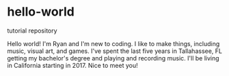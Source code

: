 # hello-world
tutorial repository

Hello world! I'm Ryan and I'm new to coding. I like to make things, including music, visual art, and games. I've spent the last five years in Tallahassee, FL getting my bachelor's degree and playing and recording music. I'll be living in California starting in 2017. Nice to meet you!

